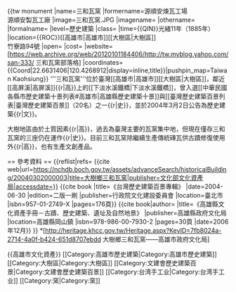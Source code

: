{{tw monument
|name=三和瓦窯
|formername=源順安煉瓦工場<br/>源順安製瓦工廠
|image=三和瓦窯.JPG
|imagename=
|othername=
|formalname=
|level=歷史建築
|class=
|time={{QIN}}光緒11年（1885年）<!---{{Notetag|1=指最初建窯時間{{r|高}}。}}--->
|location={{ROC}}[[高雄市|高雄市]][[大樹區|大樹區]]<br>竹寮路94號
|open=
|cost=
|website=[https://web.archive.org/web/20120101184406/http://tw.myblog.yahoo.com/san-333/ 三和瓦窯部落格]
|coordinates={{Coord|22.6631406|120.4268912|display=inline,title}}|pushpin_map=Taiwan Kaohsiung}}
'''三和瓦窯'''位於臺灣[[高雄市|高雄市]][[大樹區|大樹區]]，鄰近[[高屏溪|高屏溪]]{{r|高}}上的[[下淡水溪鐵橋|下淡水溪鐵橋]]，曾入選[[中華民國各縣市歷史建築十景列表#高雄市|高雄縣歷史建築十景]]與[[臺灣歷史建築百景列表|臺灣歷史建築百景]]（20名）之一{{r|史}}，並於2004年3月2日公告為歷史建築{{r|文}}。

大樹地區由於土質因素{{r|高}}，過去為臺灣主要的瓦窯集中地，但現在僅存三和瓦窯的三座仍在運作{{r|史}}。目前三和瓦窯除繼續生產傳統磚瓦供古蹟修復使用外{{r|高}}，也有生產文創產品。
<!---
== 沿革 ==
三和瓦窯的前身為屏東望族出身的許安然於清光緒十一年（1885年）創立的「源順安煉瓦工場」，二次大戰後改稱「源順安製瓦工廠」，民國七十二年（1983年）再改名為「三和瓦窯」{{r|高}}。

== 註釋 ==
<div class="references-small">
{{NoteFoot}}
</div>
--->

== 參考資料 ==
{{reflist|refs=
<ref name="文">{{cite web|url=https://nchdb.boch.gov.tw/assets/advanceSearch/historicalBuilding/20040302000003|title=大樹鄉三和瓦窯|publisher=文化部文化資產局|accessdate=}}</ref>
<ref name="史">{{cite book |title=《台灣歷史建築百景專輯》 |date=2004-06-30 |edition=二版一刷 |publisher=行政院文化建設委員會 |location=臺北市 |isbn=957-01-2749-X |pages=176頁}}</ref>
<ref name="高">{{cite book|author= |title=《高雄縣文化資產手冊－古蹟、歷史建築、遺址及自然地景》 |publisher=高雄縣政府文化局 |location=高雄縣岡山鎮 |isbn=978-986-00-7930-2 |pages=30頁 |date=2006年12月}}</ref>
}}
*[http://heritage.khcc.gov.tw/Heritage.aspx?KeyID=7fb8024a-2714-4a0f-b424-651d8707ebdd 大樹鄉三和瓦窯——高雄市政府文化局]

{{高雄市文化資產}}
[[Category:高雄市歷史建築|Category:高雄市歷史建築]]
[[Category:大樹區|Category:大樹區]]
[[Category:文建會歷史建築百景|Category:文建會歷史建築百景]]
[[Category:台湾手工业|Category:台湾手工业]]
[[Category:窯|Category:窯]]